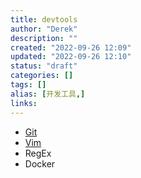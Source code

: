 ```yaml
---
title: devtools
author: "Derek"
description: ""
created: "2022-09-26 12:09"
updated: "2022-09-26 12:10"
status: "draft"
categories: []
tags: []
alias: [开发工具,]
links: 
---
```


- [Git](Git.md)
- [Vim](Vim.md)
- RegEx
- Docker